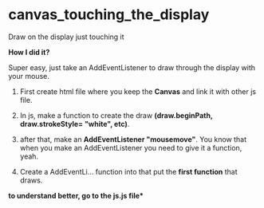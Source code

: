 # canvas_touching_the_display
Draw on the display just touching it

<strong>How I did it?</strong>

Super easy, just take an AddEventListener to draw through the display with your mouse.

1. First create html file where you keep the <strong>Canvas</strong> and link it with other js file.

2. In js, make a function to create the draw <strong>(draw.beginPath, draw.strokeStyle= "white", etc)</strong>.

3. after that, make an <strong>AddEventListener "mousemove"</strong>. You know that when you make an AddEventListener you need to give it a function, yeah.

4. Create a AddEventLi... function into that put the <strong>first function</strong> that draws.


<strong>to understand better, go to the js.js file*</strong>
